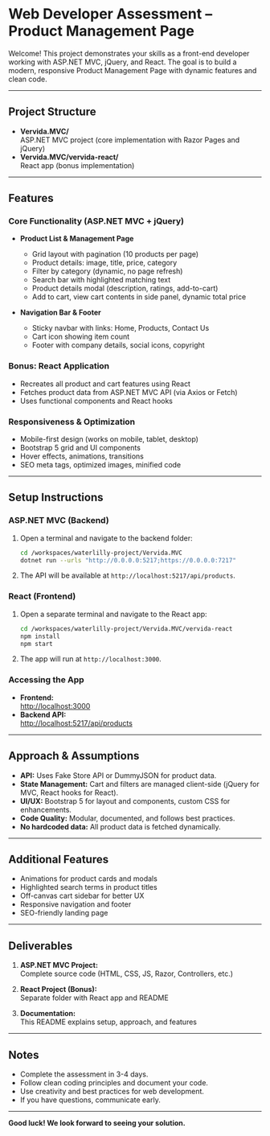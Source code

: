 # Web Developer Assessment – Product Management Page

Welcome! This project demonstrates your skills as a front-end developer working with ASP.NET MVC, jQuery, and React. The goal is to build a modern, responsive Product Management Page with dynamic features and clean code.

---

## Project Structure

- **Vervida.MVC/**  
  ASP.NET MVC project (core implementation with Razor Pages and jQuery)
- **Vervida.MVC/vervida-react/**  
  React app (bonus implementation)

---

## Features

### Core Functionality (ASP.NET MVC + jQuery)
- **Product List & Management Page**
  - Grid layout with pagination (10 products per page)
  - Product details: image, title, price, category
  - Filter by category (dynamic, no page refresh)
  - Search bar with highlighted matching text
  - Product details modal (description, ratings, add-to-cart)
  - Add to cart, view cart contents in side panel, dynamic total price

- **Navigation Bar & Footer**
  - Sticky navbar with links: Home, Products, Contact Us
  - Cart icon showing item count
  - Footer with company details, social icons, copyright

### Bonus: React Application
- Recreates all product and cart features using React
- Fetches product data from ASP.NET MVC API (via Axios or Fetch)
- Uses functional components and React hooks

### Responsiveness & Optimization
- Mobile-first design (works on mobile, tablet, desktop)
- Bootstrap 5 grid and UI components
- Hover effects, animations, transitions
- SEO meta tags, optimized images, minified code

---

## Setup Instructions

### ASP.NET MVC (Backend)
1. Open a terminal and navigate to the backend folder:
   ```bash
   cd /workspaces/waterlilly-project/Vervida.MVC
   dotnet run --urls "http://0.0.0.0:5217;https://0.0.0.0:7217"
   ```
2. The API will be available at `http://localhost:5217/api/products`.

### React (Frontend)
1. Open a separate terminal and navigate to the React app:
   ```bash
   cd /workspaces/waterlilly-project/Vervida.MVC/vervida-react
   npm install
   npm start
   ```
2. The app will run at `http://localhost:3000`.

### Accessing the App
- **Frontend:**  
  [http://localhost:3000](http://localhost:3000)
- **Backend API:**  
  [http://localhost:5217/api/products](http://localhost:5217/api/products)

---

## Approach & Assumptions

- **API:** Uses Fake Store API or DummyJSON for product data.
- **State Management:** Cart and filters are managed client-side (jQuery for MVC, React hooks for React).
- **UI/UX:** Bootstrap 5 for layout and components, custom CSS for enhancements.
- **Code Quality:** Modular, documented, and follows best practices.
- **No hardcoded data:** All product data is fetched dynamically.

---

## Additional Features

- Animations for product cards and modals
- Highlighted search terms in product titles
- Off-canvas cart sidebar for better UX
- Responsive navigation and footer
- SEO-friendly landing page

---

## Deliverables

1. **ASP.NET MVC Project:**  
   Complete source code (HTML, CSS, JS, Razor, Controllers, etc.)

2. **React Project (Bonus):**  
   Separate folder with React app and README

3. **Documentation:**  
   This README explains setup, approach, and features

---

## Notes

- Complete the assessment in 3-4 days.
- Follow clean coding principles and document your code.
- Use creativity and best practices for web development.
- If you have questions, communicate early.

---

**Good luck! We look forward to seeing your solution.**
